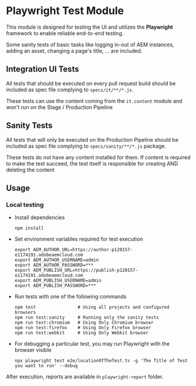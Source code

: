 # Playwright Test Module

This module is designed for testing the UI and utilizes the **Playwright** framework to enable reliable end-to-end
testing.

Some sanity tests of basic tasks like logging in-out of AEM instances, adding an asset, changing a page's title, ... are
included.

## Integration UI Tests

All tests that should be executed on every pull request build should be included as spec file complying
to `specs/it/**/*.js`.

These tests can use the content coming from the `it.content` module and won't run on the Stage / Production Pipeline

## Sanity Tests

All tests that will only be executed on the Production Pipeline should be included as spec file complying
to `specs/sanity/**/*.js` package.

These tests do not have any content installed for them. If content is required to make the test succeed, the test itself
is responsible for creating AND deleting the content

## Usage

### Local testing

- Install dependencies
  ```shell
  npm install
  ```

- Set environment variables required for test execution
  ```shell
  export AEM_AUTHOR_URL=https://author-p120157-e1174191.adobeaemcloud.com 
  export AEM_AUTHOR_USERNAME=admin
  export AEM_AUTHOR_PASSWORD=***
  export AEM_PUBLISH_URL=https://publish-p120157-e1174191.adobeaemcloud.com
  export AEM_PUBLISH_USERNAME=admin
  export AEM_PUBLISH_PASSWORD=***
  ```

- Run tests with one of the following commands
  ```shell
  npm test                # Using all projects and configured browsers
  npm run test:sanity     # Running only the sanity tests
  npm run test:chromium   # Using Only Chromium browser
  npm run test:firefox    # Using Only Firefox browser
  npm run test:webkit     # Using Only Webkit browser
  ```

- For debugging a particular test, you may run Playwright with the browser visible
  ```shell
  npx playwright test e2e/locationOfTheTest.ts -g 'The Title of Test you want to run' --debug
  ```

After execution, reports are available in `playwright-report` folder.
